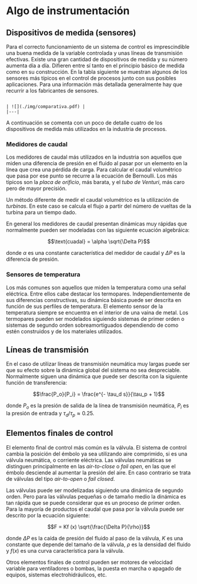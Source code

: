 # Algo de instrumentación

## Dispositivos de medida (sensores)

Para el correcto funcionamiento de un sistema de control es
imprescindible una buena medida de la variable controlada y unas líneas
de transmisión efectivas. Existe una gran cantidad de dispositivos de
medida y su número aumenta día a día. Difieren entre sí tanto en el
principio básico de medida como en su construcción. En la tabla
siguiente se muestran algunos de los sensores más típicos en el control
de procesos junto con sus posibles aplicaciones. Para una información
más detallada generalmente hay que recurrir a los fabricantes de
sensores.

```{table} Principales sensores utilizados en la industria alimentaria.

| ![](./img/comparativa.pdf) |
|---|
```

A continuación se comenta con un poco de detalle cuatro de los
dispositivos de medida más utilizados en la industria de procesos.

### Medidores de caudal

Los medidores de caudal más utilizados en la industria son aquellos que
miden una diferencia de presión en el fluido al pasar por un elemento en
la línea que crea una pérdida de carga. Para calcular el caudal
volumétrico que pasa por ese punto se recurre a la ecuación de
Bernoulli. Los más típicos son la *placa de orificio*, más barata, y el
*tubo de Venturi*, más caro pero de mayor precisión.

Un método diferente de medir el caudal volumétrico es la utilización de
*turbinas*. En este caso se calcula el flujo a partir del número de
vueltas de la turbina para un tiempo dado.

En general los medidores de caudal presentan dinámicas muy rápidas que
normalmente pueden ser modeladas con las siguiente ecuación algebráica:

$$\text{cuadal} = \alpha \sqrt{\Delta P}$$ 

donde
$\alpha$ es una constante característica del medidor de caudal y
$\Delta P$ es la diferencia de presión.

### Sensores de temperatura

Los más comunes son aquellos que miden la temperatura como una señal
eléctrica. Entre ellos cabe destacar los termopares. Independientemente
de sus diferencias constructivas, su dinámica básica puede ser descrita
en función de sus perfiles de temperatura. El elemento sensor de la
temperatura siempre se encuentra en el interior de una vaina de metal.
Los termopares pueden ser modelados siguiendo sistemas de primer orden o
sistemas de segundo orden sobreamortiguados dependiendo de como estén
construidos y de los materiales utilizados.

## Líneas de transmisión

En el caso de utilizar líneas de transmisión neumática muy largas puede
ser que su efecto sobre la dinámica global del sistema no sea
despreciable. Normalmente siguen una dinámica que puede ser descrita con
la siguiente función de transferencia:

$$\frac{P_o}{P_i} = \frac{e^{- \tau_d s}}{\tau_p + 1}$$

donde $P_o$ es
la presión de salida de la línea de transmisión neumática, $P_i$ es la
presión de entrada y $\tau_d / \tau_p \approx
0.25$.

## Elementos finales de control

El elemento final de control más común es la válvula. El sistema de
control cambia la posición del émbolo ya sea utilizando aire comprimido,
si es una válvula neumática, o corriente eléctrica. Las válvulas
neumáticas se distinguen principalmente en las *air-to-close* o *fail
open*, en las que el émbolo desciende al aumentar la presión del aire.
En caso contrario se trata de válvulas del tipo *air-to-open* o *fail
closed*.

Las válvulas puede ser modelizadas siguiendo una dinámica de segundo
orden. Pero para las válvulas pequeñas o de tamaño medio la dinámica es
tan rápida que se puede considerar que es un proceso de primer orden.
Para la mayoría de productos el caudal que pasa por la válvula puede ser
descrito por la ecuación siguiente:

$$F = Kf (x)  \sqrt{\frac{\Delta P}{\rho}}$$

 donde $\Delta P$ es la
caída de presión del fluido al paso de la válvula, $K$ es una constante
que depende del tamaño de la válvula, $\rho$ es la densidad del fluido y
$f(x)$ es una curva característica para la válvula.

Otros elementos finales de control pueden ser motores de velocidad
variable para ventiladores o bombas, la puesta en marcha o apagado de
equipos, sistemas electrohidráulicos, etc.
